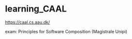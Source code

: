 # learning_CAAL

https://caal.cs.aau.dk/

exam: Principles for Software Composition (Magistrale Unipi)
